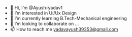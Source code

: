 - 👋 Hi, I’m @Ayush-yadav1
- 👀 I’m interested in Ui/Ux Design
- 🌱 I’m currently learning B.Tech-Mechanical engineering
- 💞️ I’m looking to collaborate on ...
- 📫 How to reach me yadavayush39353@gmail.com

<!---
Ayush-yadav1/Ayush-yadav1 is a ✨ special ✨ repository because its `README.md` (this file) appears on your GitHub profile.
You can click the Preview link to take a look at your changes.
--->
